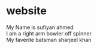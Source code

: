 # website
My Name is sufiyan ahmed
<br>
I am a right arm bowler off spinner
<br>
My faverite batsman sharjeel khan
